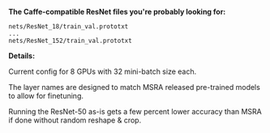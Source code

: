 
**The Caffe-compatible ResNet files you're probably looking for:**
```
nets/ResNet_18/train_val.prototxt
...
nets/ResNet_152/train_val.prototxt
```

**Details:**

Current config for 8 GPUs with 32 mini-batch size each.

The layer names are designed to match MSRA released pre-trained models to allow for finetuning.

Running the ResNet-50 as-is gets a few percent lower accuracy than MSRA if done without random reshape & crop. 

